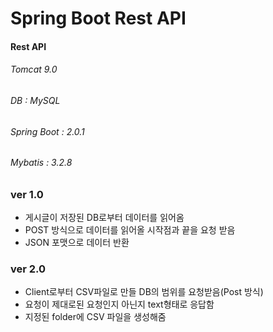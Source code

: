 # Spring Boot Rest API
#### Rest API

###### Tomcat 9.0 
###### DB : MySQL
###### Spring Boot : 2.0.1
###### Mybatis : 3.2.8

### ver 1.0
- 게시글이 저장된 DB로부터 데이터를 읽어옴
- POST 방식으로 데이터를 읽어올 시작점과 끝을 요청 받음
- JSON 포맷으로 데이터 반환

### ver 2.0
- Client로부터 CSV파일로 만들 DB의 범위를 요청받음(Post 방식)
- 요청이 제대로된 요청인지 아닌지 text형태로 응답함
- 지정된 folder에 CSV 파일을 생성해줌
